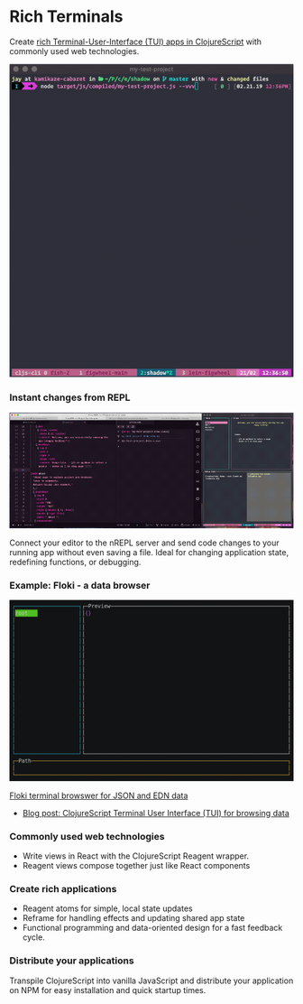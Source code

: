 # Rich Terminals

Create [rich Terminal-User-Interface (TUI) apps in ClojureScript](https://github.com/eccentric-j/cljs-tui-template) with commonly used web technologies.

![ClojureScript Terminal User Interface apps](/images/cljs-tui-demo.gif)


### Instant changes from REPL

![cljs-tui REPL demo](/images/cljs-tui-repl-demo.gif)

Connect your editor to the nREPL server and send code changes to your running app without even saving a file. Ideal for changing application state, redefining functions, or debugging.

### Example: Floki - a data browser

![Floki JSON EDN terminal browser](/images/floki-json-edn-terminal-browser.gif)

[Floki terminal browswer for JSON and EDN data](https://github.com/denisidoro/floki)

* [Blog post: ClojureScript Terminal User Interface (TUI) for browsing data](https://eccentric-j.com/blog/5-announcing-cljs-tui-template.html)

### Commonly used web technologies

- Write views in React with the ClojureScript Reagent wrapper.
- Reagent views compose together just like React components

### Create rich applications

- Reagent atoms for simple, local state updates
- Reframe for handling effects and updating shared app state
- Functional programming and data-oriented design for a fast feedback cycle.

### Distribute your applications

Transpile ClojureScript into vanilla JavaScript and distribute your application on NPM for easy installation and quick startup times.
